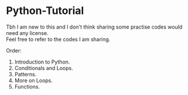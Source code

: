 # Python-Tutorial
Tbh I am new to this and I don't think sharing some practise codes would need any license. <br/>
Feel free to refer to the codes I am sharing.


Order:<br/>
1. Introduction to Python. <br/>
2. Conditionals and Loops. <br/>
3. Patterns. <br/>
4. More on Loops. <br/>
5. Functions. <br/>
